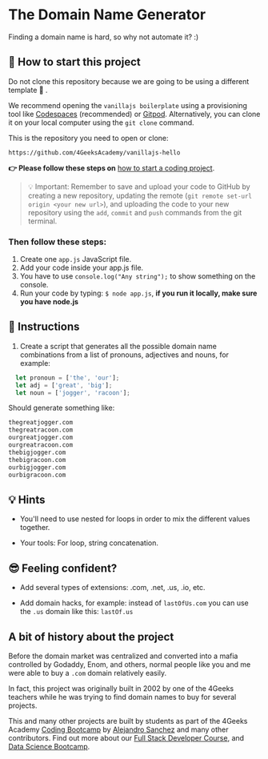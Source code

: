 <!--hide-->
# The Domain Name Generator
<!--endhide-->

Finding a domain name is hard, so why not automate it? :)

## 🌱 How to start this project

Do not clone this repository because we are going to be using a different template 🚨 .

We recommend opening the `vanillajs boilerplate` using a provisioning tool like [Codespaces](https://4geeks.com/lesson/what-is-github-codespaces) (recommended) or [Gitpod](https://4geeks.com/lesson/how-to-use-gitpod). Alternatively, you can clone it on your local computer using the `git clone` command.

This is the repository you need to open or clone:

```text
https://github.com/4GeeksAcademy/vanillajs-hello
```

**👉 Please follow these steps on** [how to start a coding project](https://4geeks.com/lesson/how-to-start-a-project).


> 💡 Important: Remember to save and upload your code to GitHub by creating a new repository, updating the remote (`git remote set-url origin <your new url>`), and uploading the code to your new repository using the `add`, `commit` and `push` commands from the git terminal.

### Then follow these steps:

1. Create one `app.js` JavaScript file.
2. Add your code inside your app.js file.
3. You have to use `console.log("Any string");` to show something on the console.
4. Run your code by typing: `$ node app.js`, **if you run it locally, make sure you have node.js**

## 📝 Instructions

1. Create a script that generates all the possible domain name combinations from a list of pronouns, adjectives and nouns, for example:

```js
  let pronoun = ['the', 'our'];
  let adj = ['great', 'big'];
  let noun = ['jogger', 'racoon'];
```

Should generate something like:

```bash
thegreatjogger.com
thegreatracoon.com
ourgreatjogger.com
ourgreatracoon.com
thebigjogger.com
thebigracoon.com
ourbigjogger.com
ourbigracoon.com
```

## 💡 Hints

+ You'll need to use nested for loops in order to mix the different values together.

+ Your tools: For loop, string concatenation.

## 😎 Feeling confident?

- Add several types of extensions: .com, .net, .us, .io, etc.

- Add domain hacks, for example: instead of `lastOfUs.com` you can use the `.us` domain like this: `lastOf.us`

## A bit of history about the project

Before the domain market was centralized and converted into a mafia controlled by Godaddy, Enom, and others, normal people like you and me were able to buy a `.com` domain relatively easily. 

In fact, this project was originally built in 2002 by one of the 4Geeks teachers while he was trying to find domain names to buy for several projects.

This and many other projects are built by students as part of the 4Geeks Academy [Coding Bootcamp](https://4geeksacademy.com/us/coding-bootcamp) by [Alejandro Sanchez](https://twitter.com/alesanchezr) and many other contributors. Find out more about our [Full Stack Developer Course](https://4geeksacademy.com/us/coding-bootcamps/part-time-full-stack-developer), and [Data Science Bootcamp](https://4geeksacademy.com/us/coding-bootcamps/datascience-machine-learning).
